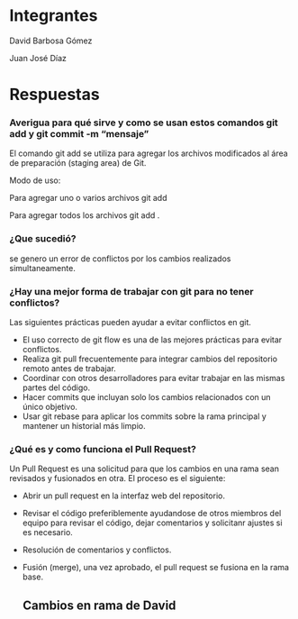 # Integrantes

David Barbosa Gómez

Juan José Díaz


# Respuestas

### Averigua para qué sirve y como se usan estos comandos git add y git commit -m “mensaje”

El comando git add se utiliza para agregar los archivos modificados al área de preparación (staging area) de Git.

Modo de uso:

Para agregar uno o varios archivos
git add <Nombre de archivo> 

Para agregar todos los archivos
git add .


### ¿Que sucedió?

se genero un error de conflictos por los cambios realizados simultaneamente.


### ¿Hay una mejor forma de trabajar con git para no tener conflictos?

Las siguientes prácticas pueden ayudar a evitar conflictos en git.

* El uso correcto de git flow es una de las mejores prácticas para evitar conflictos.
* Realiza git pull frecuentemente para integrar cambios del repositorio remoto antes de trabajar.
* Coordinar con otros desarrolladores para evitar trabajar en las mismas partes del código.
* Hacer commits que incluyan solo los cambios relacionados con un único objetivo.
* Usar git rebase para aplicar los commits sobre la rama principal y mantener un historial más limpio.

### ¿Qué es y como funciona el Pull Request?

Un Pull Request es una solicitud para que los cambios en una rama sean revisados y fusionados en otra.
El proceso es el siguiente:

* Abrir un pull request en la interfaz web del repositorio.
* Revisar el código preferiblemente ayudandose de otros miembros del equipo para revisar el código, dejar comentarios y solicitanr ajustes si es necesario.
* Resolución de comentarios y conflictos.
* Fusión (merge), una vez aprobado, el pull request se fusiona en la rama base.
  
  ## Cambios en rama de David 
